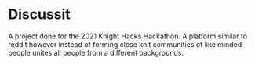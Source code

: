 # Discussit
A project done for the 2021 Knight Hacks Hackathon. A platform similar to reddit however instead of forming close knit communities of like minded people unites all people from a different backgrounds.
